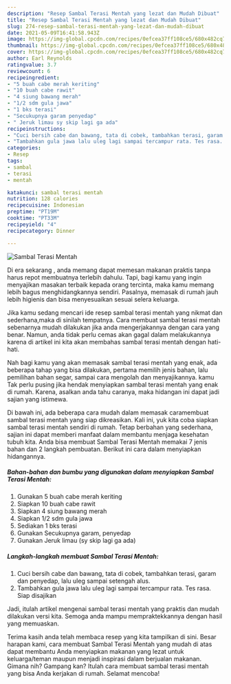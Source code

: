 ```yaml
---
description: "Resep Sambal Terasi Mentah yang lezat dan Mudah Dibuat"
title: "Resep Sambal Terasi Mentah yang lezat dan Mudah Dibuat"
slug: 274-resep-sambal-terasi-mentah-yang-lezat-dan-mudah-dibuat
date: 2021-05-09T16:41:58.943Z
image: https://img-global.cpcdn.com/recipes/0efcea37ff108ce5/680x482cq70/sambal-terasi-mentah-foto-resep-utama.jpg
thumbnail: https://img-global.cpcdn.com/recipes/0efcea37ff108ce5/680x482cq70/sambal-terasi-mentah-foto-resep-utama.jpg
cover: https://img-global.cpcdn.com/recipes/0efcea37ff108ce5/680x482cq70/sambal-terasi-mentah-foto-resep-utama.jpg
author: Earl Reynolds
ratingvalue: 3.7
reviewcount: 6
recipeingredient:
- "5 buah cabe merah keriting"
- "10 buah cabe rawit"
- "4 siung bawang merah"
- "1/2 sdm gula jawa"
- "1 bks terasi"
- "Secukupnya garam penyedap"
- " Jeruk limau sy skip lagi ga ada"
recipeinstructions:
- "Cuci bersih cabe dan bawang, tata di cobek, tambahkan terasi, garam dan penyedap, lalu uleg sampai setengah alus."
- "Tambahkan gula jawa lalu uleg lagi sampai tercampur rata. Tes rasa. Siap disajikan"
categories:
- Resep
tags:
- sambal
- terasi
- mentah

katakunci: sambal terasi mentah 
nutrition: 128 calories
recipecuisine: Indonesian
preptime: "PT19M"
cooktime: "PT33M"
recipeyield: "4"
recipecategory: Dinner

---
```



![Sambal Terasi Mentah](https://img-global.cpcdn.com/recipes/0efcea37ff108ce5/680x482cq70/sambal-terasi-mentah-foto-resep-utama.jpg)

Di era  sekarang , anda memang dapat memesan makanan praktis tanpa harus repot membuatnya terlebih dahulu. Tapi, bagi kamu yang ingin menyajikan masakan terbaik kepada orang tercinta, maka kamu memang lebih bagus menghidangkannya sendiri. Pasalnya, memasak di rumah jauh lebih higienis dan bisa menyesuaikan sesuai selera keluarga.

Jika kamu sedang mencari ide resep sambal terasi mentah yang nikmat dan sederhana,maka di sinilah tempatnya. Cara membuat sambal terasi mentah  sebenarnya mudah dilakukan jika anda mengerjakannya dengan cara yang benar. Namun, anda tidak perlu cemas akan gagal dalam melakukannya 
karena di artikel ini kita akan membahas sambal terasi mentah dengan hati-hati.  



Nah bagi kamu yang akan memasak sambal terasi mentah yang enak, ada beberapa tahap yang bisa dilakukan, pertama memilih jenis bahan, lalu pemilihan bahan segar, sampai cara mengolah dan menyajikannya. kamu Tak perlu pusing jika hendak menyiapkan sambal terasi mentah yang enak di rumah. Karena, asalkan anda  tahu caranya, maka hidangan ini dapat jadi sajian yang istimewa.

Di bawah ini, ada beberapa cara mudah dalam memasak caramembuat sambal terasi mentah yang siap dikreasikan. Kali ini, yuk kita coba siapkan sambal terasi mentah sendiri di rumah. Tetap berbahan yang sederhana, sajian ini dapat memberi manfaat dalam membantu menjaga kesehatan tubuh kita. Anda bisa membuat Sambal Terasi Mentah memakai 7 jenis bahan dan 2 langkah pembuatan. Berikut ini cara dalam menyiapkan hidangannya.

<!--inarticleads1-->

##### Bahan-bahan dan bumbu yang digunakan dalam menyiapkan Sambal Terasi Mentah:

1. Gunakan 5 buah cabe merah keriting
1. Siapkan 10 buah cabe rawit
1. Siapkan 4 siung bawang merah
1. Siapkan 1/2 sdm gula jawa
1. Sediakan 1 bks terasi
1. Gunakan Secukupnya garam, penyedap
1. Gunakan  Jeruk limau (sy skip lagi ga ada)




<!--inarticleads2-->

##### Langkah-langkah membuat Sambal Terasi Mentah:

1. Cuci bersih cabe dan bawang, tata di cobek, tambahkan terasi, garam dan penyedap, lalu uleg sampai setengah alus.
1. Tambahkan gula jawa lalu uleg lagi sampai tercampur rata. Tes rasa. Siap disajikan




Jadi, itulah artikel mengenai  sambal terasi mentah  yang praktis dan mudah dilakukan versi kita. Semoga anda mampu mempraktekkannya dengan hasil yang memuaskan. 

Terima kasih anda telah membaca resep yang kita tampilkan di sini. Besar harapan kami, cara membuat  Sambal Terasi Mentah yang mudah di atas dapat membantu Anda menyiapkan makanan yang lezat untuk keluarga/teman maupun menjadi inspirasi dalam berjualan makanan. Gimana nih? Gampang kan? Itulah cara membuat sambal terasi mentah yang bisa Anda kerjakan di rumah. Selamat mencoba!


